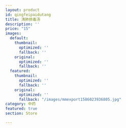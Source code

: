 ```yaml
---
layout: product
id: qingfeipaidutang
title: 清肺排毒汤
description: ''
price: "15"
images:
  default:
    thumbnail:
      optimized: ''
      fallback: ''
    original:
      optimized: ''
      fallback: ''
  featured:
    thumbnail:
      optimized: ''
      fallback: ''
    original:
      optimized: ''
      fallback: "/images/mmexport1586023936805.jpg"
category: 中药
featured: true
section: Store

---
```


